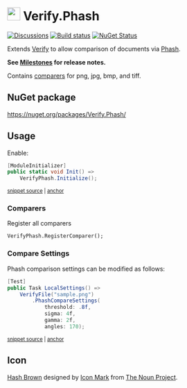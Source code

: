 # <img src="/src/icon.png" height="30px"> Verify.Phash

[![Discussions](https://img.shields.io/badge/Verify-Discussions-yellow?svg=true&label=)](https://github.com/orgs/VerifyTests/discussions)
[![Build status](https://ci.appveyor.com/api/projects/status/18lflc71pchw565r?svg=true)](https://ci.appveyor.com/project/SimonCropp/Verify-Phash)
[![NuGet Status](https://img.shields.io/nuget/v/Verify.Phash.svg)](https://www.nuget.org/packages/Verify.Phash/)

Extends [Verify](https://github.com/VerifyTests/Verify) to allow comparison of documents via [Phash](https://github.com/pgrho/phash).

**See [Milestones](../../milestones?state=closed) for release notes.**

Contains [comparers](https://github.com/VerifyTests/Verify/blob/master/docs/comparer.md) for png, jpg, bmp, and tiff.


## NuGet package

https://nuget.org/packages/Verify.Phash/

## Usage

Enable:

<!-- snippet: enable -->
<a id='snippet-enable'></a>
```cs
[ModuleInitializer]
public static void Init() =>
    VerifyPhash.Initialize();
```
<sup><a href='/src/Tests/ModuleInit.cs#L3-L9' title='Snippet source file'>snippet source</a> | <a href='#snippet-enable' title='Start of snippet'>anchor</a></sup>
<!-- endSnippet -->


### Comparers

Register all comparers

```
VerifyPhash.RegisterComparer();
```

### Compare Settings

Phash comparison settings can be modified as follows:

<!-- snippet: Settings -->
<a id='snippet-settings'></a>
```cs
[Test]
public Task LocalSettings() =>
    VerifyFile("sample.png")
        .PhashCompareSettings(
            threshold: .8f,
            sigma: 4f,
            gamma: 2f,
            angles: 170);
```
<sup><a href='/src/Tests/Samples.cs#L27-L38' title='Snippet source file'>snippet source</a> | <a href='#snippet-settings' title='Start of snippet'>anchor</a></sup>
<!-- endSnippet -->


## Icon

[Hash Brown](https://thenounproject.com/term/hash/1129857/) designed by [Icon Mark](https://thenounproject.com/iconmark) from [The Noun Project](https://thenounproject.com/).
